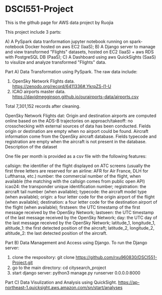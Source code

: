 # DSCI551-Project
This is the github page for AWS data project by Ruojia

This project include 3 parts:

A) A PySpark data tranformation jupyter notebook running on spark-notebook Docker hosted on aws EC2 (IaaS);
B) A Django server to manage and view transformed "Flights" datasets, hosted on EC2 (IaaS) + aws RDS with PostgreSQL DB (PaaS);
C) A Dashboard using aws QuickSights (SaaS) to visulize and analyze transformed "Flights" data.



Part A)
Data Transformation using PySpark.
The raw data include:
1. OpenSky Network Flights data. https://zenodo.org/record/6411336#.YkrpZS-l1-U
2. ICAO airports master data. https://davidmegginson.github.io/ourairports-data/airports.csv

Total 7,301,152 records after cleaning.

OpenSky Network Flights dat: Origin and destination airports are computed online based on the ADS-B trajectories on approach/takeoff: no crosschecking with external sources of data has been conducted.
Fields origin or destination are empty when no airport could be found.
Aircraft information come from the OpenSky aircraft database. Fields typecode and registration are empty when the aircraft is not present in the database.
Description of the dataset

One file per month is provided as a csv file with the following features:

callsign: the identifier of the flight displayed on ATC screens (usually the first three letters are reserved for an airline: AFR for Air France, DLH for Lufthansa, etc.)
number: the commercial number of the flight, when available (the matching with the callsign comes from public open API)
icao24: the transponder unique identification number;
registration: the aircraft tail number (when available);
typecode: the aircraft model type (when available);
origin: a four letter code for the origin airport of the flight (when available);
destination: a four letter code for the destination airport of the flight (when available);
firstseen: the UTC timestamp of the first message received by the OpenSky Network;
lastseen: the UTC timestamp of the last message received by the OpenSky Network;
day: the UTC day of the last message received by the OpenSky Network;
latitude_1, longitude_1, altitude_1: the first detected position of the aircraft;
latitude_2, longitude_2, altitude_2: the last detected position of the aircraft.

Part B)
Data Management and Access using Django.
To run the Django server:
1. clone the respository: 
  git clone https://github.com/rxu960830/DSCI551-Project.git
2. go to the main directory:
  cd citysearch_project
3. start django server:
  python3 manage.py runserver 0.0.0.0:8000

Part C)
Data Visulization and Analysis using QuickSight.
https://ap-northeast-1.quicksight.aws.amazon.com/sn/start/analyses
